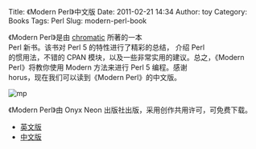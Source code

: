 Title: 《Modern Perl》中文版
Date: 2011-02-21 14:34
Author: toy
Category: Books
Tags: Perl
Slug: modern-perl-book

《Modern Perl》是由 [chromatic](http://www.modernperlbooks.com/)
所著的一本  
Perl 新书。该书对 Perl 5 的特性进行了精彩的总结， 介绍 Perl  
的惯用法，不错的 CPAN 模块，以及一些非常实用的建议。总之，《Modern  
Perl》将教你使用 Modern 方法来进行 Perl 5 编程。感谢  
horus，现在我们可以读到《Modern Perl》的中文版。

![mp](http://linuxtoy.org/img/2011/02/mp.png)

《Modern Perl》由 Onyx Neon 出版社出版，采用创作共用许可，可免费下载。

+ [英文版](http://www.onyxneon.com/books/modern\_perl/)  
+ [中文版](https://github.com/horus/modern\_perl\_book)
